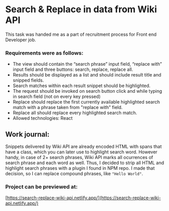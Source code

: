 # Search & Replace in data from Wiki API

This task was handed me as a part of recruitment process for Front end Developer job.

### Requirements were as follows:

- The view should contain the “search phrase” input field, “replace with” input field and three buttons: search, replace, replace all.
- Results should be displayed as a list and should include result title and snipped fields.
- Search matches within each result snippet should be highlighted.
- The request should be invoked on search button click and while typing in search field (not on every key pressed)
- Replace should replace the first currently available highlighted search match with a phrase taken from "replace with" field.
- Replace all should replace every highlighted search match.
- Allowed technologies: React

## Work journal:

Snippets delivered by Wiki API are already encoded HTML with spans that have a class, which you can later use to highlight search word. However handy, in case of 2+ search phrases, Wiki API marks all ocurrences of search phrase and each word as well. Thus, I decided to strip all HTML and highlight search phrases with a plugin I found in NPM repo. I made that decision, so I can replace compound phrases, like `"Hello World"`.

### Project can be previewed at:

[https://search-replace-wiki-api.netlify.app/](https://search-replace-wiki-api.netlify.app/)
